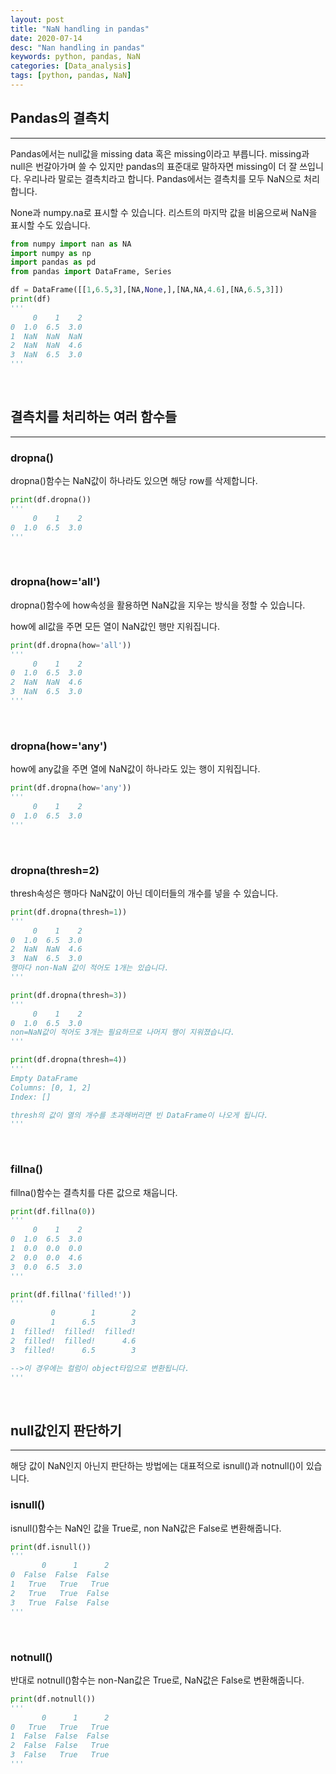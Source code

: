 ```yaml
---
layout: post
title: "NaN handling in pandas"
date: 2020-07-14
desc: "Nan handling in pandas"
keywords: python, pandas, NaN
categories: [Data_analysis]
tags: [python, pandas, NaN]
---
```


## Pandas의 결측치

___

Pandas에서는 null값을 missing data 혹은 missing이라고 부릅니다. missing과 null은 번갈아가며 쓸 수 있지만 pandas의 표준대로 말하자면 missing이 더 잘 쓰입니다. 우리나라 말로는 결측치라고 합니다. Pandas에서는 결측치를 모두 NaN으로 처리합니다. 

None과 numpy.na로 표시할 수 있습니다. 리스트의 마지막 값을 비움으로써 NaN을 표시할 수도 있습니다. 

~~~python
from numpy import nan as NA
import numpy as np
import pandas as pd
from pandas import DataFrame, Series

df = DataFrame([[1,6.5,3],[NA,None,],[NA,NA,4.6],[NA,6.5,3]])
print(df)
'''
     0    1    2
0  1.0  6.5  3.0
1  NaN  NaN  NaN
2  NaN  NaN  4.6
3  NaN  6.5  3.0
'''
~~~

<br>

## 결측치를 처리하는 여러 함수들 

___

### dropna()

dropna()함수는 NaN값이 하나라도 있으면 해당 row를 삭제합니다. 

~~~python
print(df.dropna())
'''
     0    1    2
0  1.0  6.5  3.0
'''
~~~

<br>

### dropna(how='all')

dropna()함수에 how속성을 활용하면 NaN값을 지우는 방식을 정할 수 있습니다. 

how에 all값을 주면 모든 열이 NaN값인 행만 지워집니다. 

~~~python
print(df.dropna(how='all'))
'''
     0    1    2
0  1.0  6.5  3.0
2  NaN  NaN  4.6
3  NaN  6.5  3.0
'''
~~~

<br>

### dropna(how='any')

how에 any값을 주면 열에 NaN값이 하나라도 있는 행이 지워집니다. 

~~~python
print(df.dropna(how='any'))
'''
     0    1    2
0  1.0  6.5  3.0
'''
~~~

<br>

### dropna(thresh=2)

thresh속성은 행마다 NaN값이 아닌 데이터들의 개수를 넣을 수 있습니다. 

~~~python
print(df.dropna(thresh=1))
'''
     0    1    2
0  1.0  6.5  3.0
2  NaN  NaN  4.6
3  NaN  6.5  3.0
행마다 non-NaN 값이 적어도 1개는 있습니다. 
'''

print(df.dropna(thresh=3))
'''
     0    1    2
0  1.0  6.5  3.0
non=NaN값이 적어도 3개는 필요하므로 나머지 행이 지워졌습니다. 
'''

print(df.dropna(thresh=4))
'''
Empty DataFrame
Columns: [0, 1, 2]
Index: []   

thresh의 값이 열의 개수를 초과해버리면 빈 DataFrame이 나오게 됩니다. 
'''
~~~

<br>

### fillna()

fillna()함수는 결측치를 다른 값으로 채웁니다. 

~~~python
print(df.fillna(0))
'''
     0    1    2
0  1.0  6.5  3.0
1  0.0  0.0  0.0
2  0.0  0.0  4.6
3  0.0  6.5  3.0
'''

print(df.fillna('filled!'))
'''
         0        1        2
0        1      6.5        3
1  filled!  filled!  filled!
2  filled!  filled!      4.6
3  filled!      6.5        3

-->이 경우에는 컬럼이 object타입으로 변환됩니다. 
'''
~~~

<br>

## null값인지 판단하기

___

해당 값이 NaN인지 아닌지 판단하는 방법에는 대표적으로 isnull()과 notnull()이 있습니다. 

### isnull()

isnull()함수는 NaN인 값을 True로, non NaN값은 False로 변환해줍니다. 

~~~python
print(df.isnull())
'''
       0      1      2
0  False  False  False
1   True   True   True
2   True   True  False
3   True  False  False
'''
~~~

<br>

### notnull()

반대로 notnull()함수는 non-Nan값은 True로, NaN값은 False로 변환해줍니다. 

~~~python
print(df.notnull())
'''
       0      1      2
0   True   True   True
1  False  False  False
2  False  False   True
3  False   True   True
'''
~~~
